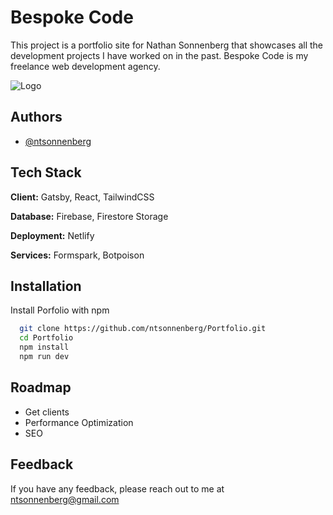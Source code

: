 # Bespoke Code

This project is a portfolio site for Nathan Sonnenberg that showcases all the development projects I have worked on in the past. Bespoke Code is my freelance web development agency.

![Logo](https://firebasestorage.googleapis.com/v0/b/portfolio-401812.appspot.com/o/bespoke-code-no-bg.svg?alt=media&token=4f2c6717-e0e4-49ba-baae-5a4e9b1a57ee)

## Authors

- [@ntsonnenberg](https://github.com/ntsonnenberg)

## Tech Stack

**Client:** Gatsby, React, TailwindCSS

**Database:** Firebase, Firestore Storage

**Deployment:** Netlify

**Services:** Formspark, Botpoison

## Installation

Install Porfolio with npm

```bash
  git clone https://github.com/ntsonnenberg/Portfolio.git
  cd Portfolio
  npm install
  npm run dev
```

## Roadmap

- Get clients
- Performance Optimization
- SEO

## Feedback

If you have any feedback, please reach out to me at ntsonnenberg@gmail.com
